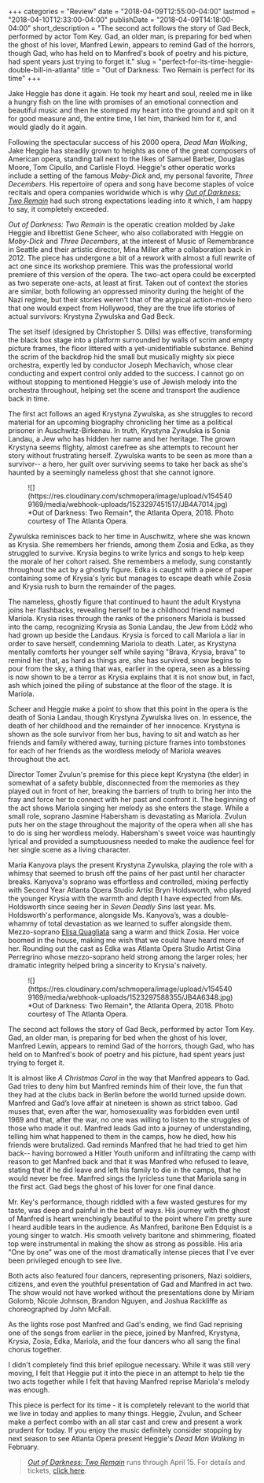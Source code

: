 +++
categories = "Review"
date = "2018-04-09T12:55:00-04:00"
lastmod = "2018-04-10T12:33:00-04:00"
publishDate = "2018-04-09T14:18:00-04:00"
short_description = "The second act follows the story of Gad Beck, performed by actor Tom Key. Gad, an older man, is preparing for bed when the ghost of his lover, Manfred Lewin, appears to remind Gad of the horrors, though Gad, who has held on to Manfred&#039;s book of poetry and his picture, had spent years just trying to forget it."
slug = "perfect-for-its-time-heggie-double-bill-in-atlanta"
title = "Out of Darkness: Two Remain is perfect for its time"
+++

Jake Heggie has done it again. He took my heart and soul, reeled me in like a hungry fish on the line with promises of an emotional connection and beautiful music and then he stomped my heart into the ground and spit on it for good measure and, the entire time, I let him, thanked him for it, and would gladly do it again.

Following the spectacular success of his 2000 opera, *Dead Man Walking*, Jake Heggie has steadily grown to heights as one of the great composers of American opera, standing tall next to the likes of Samuel Barber, Douglas Moore, Tom Cipullo, and Carlisle Floyd. Heggie's other operatic works include a setting of the famous *Moby-Dick* and, my personal favorite, *Three Decembers*. His repertoire of opera and song have become staples of voice recitals and opera companies worldwide which is why [*Out of Darkness: Two Remain*](https://www.atlantaopera.org/performance/darkness-two-remain/) had such strong expectations leading into it which, I am happy to say, it completely exceeded.

*Out of Darkness: Two Remain* is the operatic creation molded by Jake Heggie and librettist Gene Scheer, who also collaborated with Heggie on *Moby-Dick* and *Three Decembers*, at the interest of Music of Remembrance in Seattle and their artistic director, Mina Miller after a collaboration back in 2012. The piece has undergone a bit of a rework with almost a full rewrite of act one since its workshop premiere. This was the professional world premiere of this version of the opera. The two-act opera could be excerpted as two seperate one-acts, at least at first. Taken out of context the stories are similar, both following an oppressed minority during the height of the Nazi regime, but their stories weren't that of the atypical action-movie hero that one would expect from Hollywood, they are the true life stories of actual survivors: Krystyna Zywulska and Gad Beck.

The set itself (designed by Christopher S. Dills) was effective, transforming the black box stage into a platform surrounded by walls of scrim and empty picture frames, the floor littered with a yet-unidentifiable substance. Behind the scrim of the backdrop hid the small but musically mighty six piece orchestra, expertly led by conductor Joseph Mechavich, whose clear conducting and expert control only added to the success. I cannot go on without stopping to mentioned Heggie's use of Jewish melody into the orchestra throughout, helping set the scene and transport the audience back in time.

The first act follows an aged Krystyna Zywulska, as she struggles to record material for an upcoming biography chronicling her time as a political prisoner in Auschwitz-Birkenau. In truth, Krystyna Zywulska is Sonia Landau, a Jew who has hidden her name and her heritage. The grown Krystyna seems flighty, almost carefree as she attempts to recount her story without frustrating herself. Zywulska wants to be seen as more than a survivor-- a hero, her guilt over surviving seems to take her back as she's haunted by a seemingly nameless ghost that she cannot ignore.

<figure data-type="image">
![](https://res.cloudinary.com/schmopera/image/upload/v1545409169/media/webhook-uploads/1523297451517/JB4A7014.jpg)
<figcaption>*Out of Darkness: Two Remain*, the Atlanta Opera, 2018. Photo courtesy of The Atlanta Opera.</figcaption>
</figure>

Zywulska reminisces back to her time in Auschwitz, where she was known as Krysia. She remembers her friends, among them Zosia and Edka, as they struggled to survive. Krysia begins to write lyrics and songs to help keep the morale of her cohort raised. She remembers a melody, sung constantly throughout the act by a ghostly figure. Edka is caught with a piece of paper containing some of Krysia's lyric but manages to escape death while Zosia and Krysia rush to burn the remainder of the pages.

The nameless, ghostly figure that continued to haunt the adult Krystyna joins her flashbacks, revealing herself to be a childhood friend named Mariola. Krysia rises through the ranks of the prisoners Mariola is bussed into the camp, recognizing Krysia as Sonia Landau, the Jew from Łódź who had grown up beside the Landaus. Krysia is forced to call Mariola a liar in order to save herself, condemning Mariola to death. Later, as Krystyna mentally comforts her younger self while saying "Brava, Krysia, brava" to remind her that, as hard as things are, she has survived, snow begins to pour from the sky, a thing that was, earlier in the opera, seen as a blessing is now shown to be a terror as Krysia explains that it is not snow but, in fact, ash which joined the piling of substance at the floor of the stage. It is Mariola.

Scheer and Heggie make a point to show that this point in the opera is the death of Sonia Landau, though Krystyna Zywulska lives on. In essence, the death of her childhood and the remainder of her innocence. Krystyna is shown as the sole survivor from her bus, having to sit and watch as her friends and family withered away, turning picture frames into tombstones for each of her friends as the wordless melody of Mariola weaves throughout the act.

Director Tomer Zvulun's premise for this piece kept Krystyna (the elder) in somewhat of a safety bubble, disconnected from the memories as they played out in front of her, breaking the barriers of truth to bring her into the fray and force her to connect with her past and confront it. The beginning of the act shows Mariola singing her melody as she enters the stage. While a small role, soprano Jasmine Habersham is devastating as Mariola. Zvulun puts her on the stage throughout the majority of the opera when all she has to do is sing her wordless melody. Habersham's sweet voice was hauntingly lyrical and provided a sumptuousness needed to make the audience feel for her single scene as a living character. 

Maria Kanyova plays the present Krystyna Zywulska, playing the role with a whimsy that seemed to brush off the pains of her past until her character breaks. Kanyova's soprano was effortless and controlled, mixing perfectly with Second Year Atlanta Opera Studio Artist Bryn Holdsworth, who played the younger Krysia with the warmth and depth I have expected from Ms. Holdsworth since seeing her in *Seven Deadly Sins* last year. Ms. Holdsworth's performance, alongside Ms. Kanyova’s, was a double-whammy of total devastation as we learned to suffer alongside them. Mezzo-soprano [Elisa Quagliata](/scene/people/elise-quagliata/) sang a warm and thick Zosia. Her voice boomed in the house, making me wish that we could have heard more of her. Rounding out the cast as Edka was Atlanta Opera Studio Artist Gina Perregrino whose mezzo-soprano held strong among the larger roles; her dramatic integrity helped bring a sincerity to Krysia's naivety.

<figure data-type="image">
![](https://res.cloudinary.com/schmopera/image/upload/v1545409169/media/webhook-uploads/1523297588355/JB4A6348.jpg)
<figcaption>*Out of Darkness: Two Remain*, the Atlanta Opera, 2018. Photo courtesy of The Atlanta Opera.</figcaption>
</figure>

The second act follows the story of Gad Beck, performed by actor Tom Key. Gad, an older man, is preparing for bed when the ghost of his lover, Manfred Lewin, appears to remind Gad of the horrors, though Gad, who has held on to Manfred's book of poetry and his picture, had spent years just trying to forget it.

It is almost like *A Christmas Carol* in the way that Manfred appears to Gad. Gad tries to deny him but Manfred reminds him of their love, the fun that they had at the clubs back in Berlin before the world turned upside down. Manfred and Gad’s love affair at nineteen is shown as strict taboo. Gad muses that, even after the war, homosexuality was forbidden even until 1969 and that, after the war, no one was willing to listen to the struggles of those who made it out. Manfred leads Gad into a journey of understanding, telling him what happened to them in the camps, how he died, how his friends were brutalized. Gad reminds Manfred that he had tried to get him back-- having borrowed a Hitler Youth uniform and infiltrating the camp with reason to get Manfred back and that it was Manfred who refused to leave, stating that if he did leave and left his family to die in the camps, that he would never be free. Manfred sings the lyricless tune that Mariola sang in the first act. Gad begs the ghost of his lover for one final dance.

Mr. Key's performance, though riddled with a few wasted gestures for my taste, was deep and painful in the best of ways. His journey with the ghost of Manfred is heart wrenchingly beautiful to the point where I'm pretty sure I heard audible tears in the audience. As Manfred, baritone Ben Edquist is a young singer to watch. His smooth velvety baritone and shimmering, floated top were instrumental in making the show as strong as possible. His aria "One by one" was one of the most dramatically intense pieces that I've ever been privileged enough to see live.

Both acts also featured four dancers, representing prisoners, Nazi soldiers, citizens, and even the youthful presentation of Gad and Manfred in act two. The show would not have worked without the presentations done by Miriam Golomb, Nicole Johnson, Brandon Nguyen, and Joshua Rackliffe as choreographed by John McFall.

As the lights rose post Manfred and Gad's ending, we find Gad reprising one of the songs from earlier in the piece, joined by Manfred, Krystyna, Krysia, Zosia, Edka, Mariola, and the four dancers who all sang the final chorus together.

I didn't completely find this brief epilogue necessary. While it was still very moving, I felt that Heggie put it into the piece in an attempt to help tie the two acts together while I felt that having Manfred reprise Mariola's melody was enough.

This piece is perfect for its time - it is completely relevant to the world that we live in today and applies to many things. Heggie, Zvulun, and Scheer make a perfect combo with an all star cast and crew and present a work prudent for today. If you enjoy the music definitely consider stopping by next season to see Atlanta Opera present Heggie's *Dead Man Walking* in February.

>[*Out of Darkness: Two Remain*](https://www.atlantaopera.org/performance/darkness-two-remain/) runs through April 15. For details and tickets, [click here](https://www.atlantaopera.org/performance/darkness-two-remain/).
